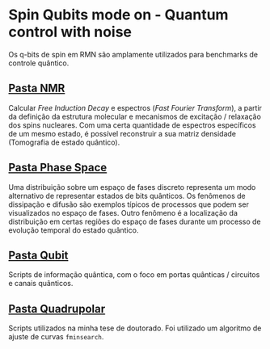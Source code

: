 
# Spin Qubits mode on - Quantum control with noise
Os q-bits de spin em RMN são amplamente utilizados para benchmarks de controle quântico.

## [Pasta NMR](https://github.com/agaviniv/SpinQubits/tree/master/NMR)  

Calcular _Free Induction Decay_ e espectros (_Fast Fourier Transform_), a partir da definição da estrutura molecular e mecanismos de excitação / relaxação dos spins nucleares. Com uma certa quantidade de espectros específicos de um mesmo estado, é possível reconstruir a sua matriz densidade (Tomografia de estado quântico).

## [Pasta Phase Space](https://github.com/agaviniv/SpinQubits/tree/master/PhaseSpace)

Uma distribuição sobre um espaço de fases discreto representa um modo alternativo de representar estados de bits quânticos. Os fenômenos de dissipação e difusão são exemplos típicos de processos que podem ser visualizados no espaço de fases. Outro fenômeno é a localização da distribuição em certas regiões do espaço de fases durante um processo de evolução temporal do estado quântico.

## [Pasta Qubit](https://github.com/agaviniv/SpinQubits/tree/master/Qubit)

Scripts de informação quântica, com o foco em portas quânticas / circuitos e canais quânticos.

## [Pasta Quadrupolar](https://github.com/agaviniv/SpinQubits/tree/master/Quadrupolar)

Scripts utilizados na minha tese de doutorado. Foi utilizado um algoritmo de ajuste de curvas `fminsearch`.
